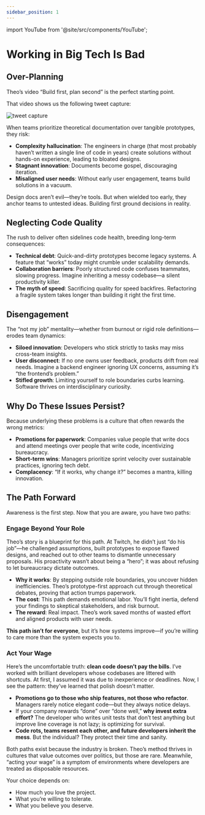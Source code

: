 ```yaml
---
sidebar_position: 1
---
```


import YouTube from '@site/src/components/YouTube';

# Working in Big Tech Is Bad

## Over-Planning

Theo’s video “Build first, plan second” is the perfect starting point.

<YouTube id="rosMfs3pZ_0" />

That video shows us the following tweet capture:

<div>
  <img src={require('@site/static/img/real-talk-time/tweet-capture.png').default} alt="tweet capture" />
</div>

When teams prioritize theoretical documentation over tangible prototypes, they risk:

* **Complexity hallucination**: The engineers in charge (that most probably haven’t written a single line of code in years) create solutions without hands-on experience, leading to bloated designs.
* **Stagnant innovation**: Documents become gospel, discouraging iteration.
* **Misaligned user needs**: Without early user engagement, teams build solutions in a vacuum.

Design docs aren’t evil—they’re tools. But when wielded too early, they anchor teams to untested ideas. Building first ground decisions in reality.

## Neglecting Code Quality

The rush to deliver often sidelines code health, breeding long-term consequences:

* **Technical debt**: Quick-and-dirty prototypes become legacy systems. A feature that “works” today might crumble under scalability demands.
* **Collaboration barriers**: Poorly structured code confuses teammates, slowing progress. Imagine inheriting a messy codebase—a silent productivity killer.
* **The myth of speed**: Sacrificing quality for speed backfires. Refactoring a fragile system takes longer than building it right the first time.

## Disengagement

The “not my job” mentality—whether from burnout or rigid role definitions—erodes team dynamics:

* **Siloed innovation**: Developers who stick strictly to tasks may miss cross-team insights.
* **User disconnect**: If no one owns user feedback, products drift from real needs. Imagine a backend engineer ignoring UX concerns, assuming it’s “the frontend’s problem.”
* **Stifled growth**: Limiting yourself to role boundaries curbs learning. Software thrives on interdisciplinary curiosity.

## Why Do These Issues Persist?

Because underlying these problems is a culture that often rewards the wrong metrics:

* **Promotions for paperwork**: Companies value people that write docs and attend meetings over people that write code, incentivizing bureaucracy.
* **Short-term wins**: Managers prioritize sprint velocity over sustainable practices, ignoring tech debt.
* **Complacency**: “If it works, why change it?” becomes a mantra, killing innovation.

## The Path Forward

Awareness is the first step. Now that you are aware, you have two paths:

### Engage Beyond Your Role

Theo’s story is a blueprint for this path. At Twitch, he didn’t just “do his job”—he challenged assumptions, built prototypes to expose flawed designs, and reached out to other teams to dismantle unnecessary proposals. His proactivity wasn’t about being a “hero”; it was about refusing to let bureaucracy dictate outcomes.

* **Why it works**: By stepping outside role boundaries, you uncover hidden inefficiencies. Theo’s prototype-first approach cut through theoretical debates, proving that action trumps paperwork.
* **The cost**: This path demands emotional labor. You’ll fight inertia, defend your findings to skeptical stakeholders, and risk burnout.
* **The reward**: Real impact. Theo’s work saved months of wasted effort and aligned products with user needs.

**This path isn’t for everyone**, but it’s how systems improve—if you’re willing to care more than the system expects you to.

### Act Your Wage

Here’s the uncomfortable truth: **clean code doesn’t pay the bills**. I’ve worked with brilliant developers whose codebases are littered with shortcuts. At first, I assumed it was due to inexperience or deadlines. Now, I see the pattern: they’ve learned that polish doesn’t matter.

* **Promotions go to those who ship features, not those who refactor**. Managers rarely notice elegant code—but they always notice delays.
* If your company rewards “done” over “done well,” **why invest extra effort?** The developer who writes unit tests that don’t test anything but improve line coverage is not lazy; is optimizing for survival.
* **Code rots, teams resent each other, and future developers inherit the mess**. But the individual? They protect their time and sanity.

Both paths exist because the industry is broken. Theo’s method thrives in cultures that value outcomes over politics, but those are rare. Meanwhile, “acting your wage” is a symptom of environments where developers are treated as disposable resources.

Your choice depends on:

* How much you love the project.
* What you’re willing to tolerate.
* What you believe you deserve.

